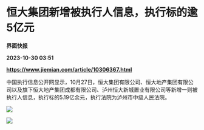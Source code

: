 # 恒大集团新增被执行人信息，执行标的逾5亿元
**界面快报**

**2023-10-30 03:51**

**https://www.jiemian.com/article/10306367.html**

中国执行信息公开网显示，10月27日，恒大集团有限公司、恒大地产集团有限公司以及旗下恒大地产集团成都有限公司、泸州恒大新城置业有限公司等新增一则被执行人信息，执行标的5.19亿余元，执行法院为泸州市中级人民法院。

![](https://img1.jiemian.com/101/original/20231030/169863731331873600_a700xH.png)

![](https://img2.jiemian.com/101/original/20231030/169863731329485100_a700xH.png)
